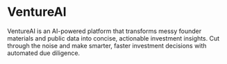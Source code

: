 # VentureAI
VentureAI is an AI-powered platform that transforms messy founder materials and public data into concise, actionable investment insights. Cut through the noise and make smarter, faster investment decisions with automated due diligence.
